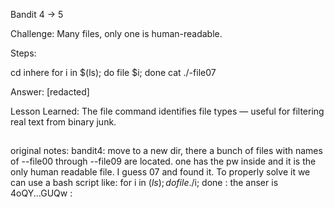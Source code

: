 Bandit 4 → 5

Challenge: Many files, only one is human-readable.

Steps:

cd inhere
for i in $(ls); do file $i; done
cat ./-file07


Answer:
[redacted]

Lesson Learned: The file command identifies file types — useful for filtering real text from binary junk.
##

original notes:
bandit4: move to a new dir, there a bunch of files with names of --file00 through --file09 are located. one has the pw inside and it is the only human readable file. I guess 07 and found it. To properly solve it we can use a bash script like: for i in $(ls); do file ./$i; done : the anser is 4oQY...GUQw :
